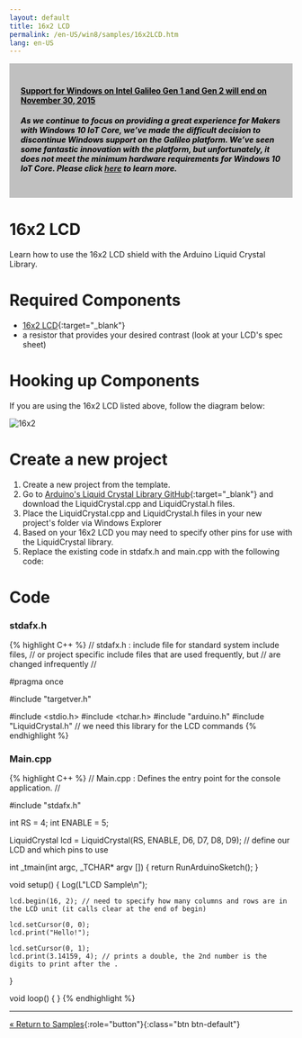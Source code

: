 ```yaml
---
layout: default
title: 16x2 LCD
permalink: /en-US/win8/samples/16x2LCD.htm
lang: en-US
---
```


<div style="background-color:Silver; color:black; padding:20px;">
	<h4><u>Support for Windows on Intel Galileo Gen 1 and Gen 2 will end on November 30, 2015</u></h4>
		<p><h5>As we continue to focus on providing a great experience for Makers with Windows 10 IoT Core, we’ve made the difficult decision to discontinue Windows support on the Galileo platform. We’ve seen some fantastic innovation with the platform, but unfortunately, it does not meet the minimum hardware requirements for Windows 10 IoT Core. Please click <a href="http://go.microsoft.com/fwlink/?LinkId=690091" target="_blank">here</a> to learn more.</h5></p>
</div>

# 16x2 LCD
Learn how to use the 16x2 LCD shield with the Arduino Liquid Crystal Library.

# Required Components
* [16x2 LCD](https://www.sparkfun.com/products/255){:target="_blank"}
* a resistor that provides your desired contrast (look at your LCD's spec sheet)

# Hooking up Components
If you are using the 16x2 LCD listed above, follow the diagram below:

![16x2]({{site.baseurl}}/Resources/images/16x2LCDDiagram.png)

# Create a new project

1. Create a new project from the template.
1. Go to [Arduino's Liquid Crystal Library GitHub](https://github.com/arduino/Arduino/tree/master/libraries/LiquidCrystal){:target="_blank"} and download the LiquidCrystal.cpp and LiquidCrystal.h files.
1. Place the LiquidCrystal.cpp and LiquidCrystal.h files in your new project's folder via Windows Explorer
1. Based on your 16x2 LCD you may need to specify other pins for use with the LiquidCrystal library.
1. Replace the existing code in stdafx.h and main.cpp with the following code:

# Code

### stdafx.h
{% highlight C++ %}
// stdafx.h : include file for standard system include files,
// or project specific include files that are used frequently, but
// are changed infrequently
//

#pragma once

#include "targetver.h"

#include <stdio.h>
#include <tchar.h>
#include "arduino.h"
#include "LiquidCrystal.h" // we need this library for the LCD commands
{% endhighlight %}

### Main.cpp
{% highlight C++ %}
// Main.cpp : Defines the entry point for the console application.
//

#include "stdafx.h"

int RS = 4;
int ENABLE = 5;

LiquidCrystal lcd = LiquidCrystal(RS, ENABLE, D6, D7, D8, D9); // define our LCD and which pins to use

int _tmain(int argc, _TCHAR* argv [])
{
    return RunArduinoSketch();
}

void setup()
{
    Log(L"LCD Sample\n");

    lcd.begin(16, 2); // need to specify how many columns and rows are in the LCD unit (it calls clear at the end of begin)

    lcd.setCursor(0, 0);
    lcd.print("Hello!");

    lcd.setCursor(0, 1);
    lcd.print(3.14159, 4); // prints a double, the 2nd number is the digits to print after the .
}

void loop()
{
}
{% endhighlight %}

---
[&laquo; Return to Samples](SampleApps.htm){:role="button"}{:class="btn btn-default"}
